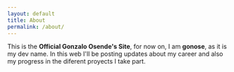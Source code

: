 ```yaml
---
layout: default
title: About
permalink: /about/
---
```


This is the **Official Gonzalo Osende's Site**, for now on, I am **gonose**, as it is my dev name. In this web I'll be posting updates about my career and also my progress in the diferent proyects I take part.

